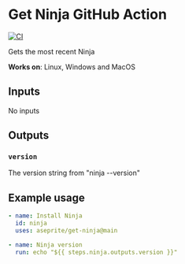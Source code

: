 # Get Ninja GitHub Action
[![CI](https://github.com/aseprite/get-ninja/actions/workflows/main.yml/badge.svg)](https://github.com/aseprite/get-ninja/actions/workflows/main.yml)

Gets the most recent Ninja

**Works on**: Linux, Windows and MacOS

## Inputs

No inputs

## Outputs

### `version`

The version string from "ninja --version"

## Example usage

~~~~yaml
- name: Install Ninja
  id: ninja
  uses: aseprite/get-ninja@main

- name: Ninja version
  run: echo "${{ steps.ninja.outputs.version }}"
~~~~
